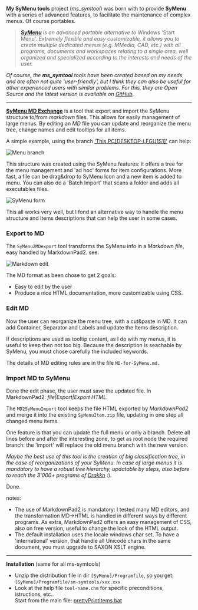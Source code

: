 **My SyMenu tools**  project (*ms_symtool*) was born with to provide **SyMenu** with a series of advanced features, to facilitate the maintenance of complex menus. Of course portables.

>  *[**SyMenu**](https://www.ugmfree.it "SyMenu Home") is an advanced portable alternative to* Windows 'Start Menu'. *Extremely flexible and easy    customizable, it allows you to create multiple dedicated menus (e.g. MMedia, CAD, etc.) with all programs, documents and workspaces relating to a single  area, well organized and specialized according to the interests and needs of the user.*

*Of course, the **ms_symtool** tools have been created based on my needs and are often not quite 'user-friendly', but I think they can also be useful for other experienced users with similar problems. For this, they are Open Source and the latest version is available on [GitHub](https://github.com/msillano/ms_symtools "Public repository").*

-------------------------------
[**SyMenu MD Exchange**](https://github.com/msillano/ms_symtools/tree/main/PrettyPrintItems  "Download from GitHub") is a tool that export and import the SyMenu structure to/from *markdown* files. This allows for easily management of large menus. By editing an *MD* file you can update and reorganize the menu tree, change names and edit tooltips for all items. 

A simple example, using the branch ['This PC[DESKTOP-LFGU1S1]'](https://www.ugmfree.it/Forum/messages.aspx?TopicID=830) can help: 

![Menu branch](https://github.com/msillano/ms_symtools/blob/main/img/fig101.jpg?raw=true)
   
This structure was created using the SyMenu features: it offers a tree for the menu management and 'ad hoc' forms for item configurations. More fast, a file can be drag&drop to SyMenu Icon and a new item is added to menu. You can also do a 'Batch Import' that scans a folder and adds all executables files.

![SyMenu form](https://github.com/msillano/ms_symtools/blob/main/img/fig010.jpg?raw=true)

This all works very well, but I fond an alternative way to handle the menu structure and Items descriptions that can help the user in some cases.

### Export to MD ##
The `SyMenu2MDexport` tool transforms the SyMenu info in a *Markdown file*, easy handled by MarkdownPad2. see:

![Markdown edit](https://github.com/msillano/ms_symtools/blob/main/img/fig011.jpg?raw=true)


The MD format as been chose to get 2 goals:

- Easy to edit by the user
- Produce a nice HTML documentation, more customizable using CSS.

### Edit MD
Now the user can reorganize the menu tree, with a cut&paste in MD. It can add Container, Separator and Labels and update the Items description.

If descriptions are used as tooltip content, as I do with my menus, it is useful to keep then not too big. Because the description is seachable by SyMenu, you must chose carefully the included keywords.

The details of MD editing rules are in the file `MD-for-SyMenu.md.` 

### Import MD to SyMenu
Done the edit phase, the user must save the updated file. In MarkdownPad2: *file|Export|Export HTML*.

The `MD2SyMenuImport` tool keeps the file HTML exported by *MarkdownPad2* and merge it into the existing `SyMenuItem.zip` file, updating in one step all changed menu items.

One feature is that you can update the full menu or only a branch. Delete all lines before and after the interesting zone, to get as root node the required branch: the 'import' will replace the old menu branch with the new version. 

*Maybe the best use of this tool is the creation of big classification tree, in the case of reorganizations of your SyMenu. In case of large menus it is mandatory to have a robust tree hierarchy, updatable by steps, also before to reach the 3'000+ programs of [Drakkn](https://www.ugmfree.it/Forum/messages.aspx?TopicID=817)* :).

Done.

notes:

 - The use of MarkdownPad2 is mandatory: I tested many MD editors, and the transformation MD->HTML is handled in different ways by different programs. As extra, MarkdownPad2 offers an easy management of CSS, also on free version, useful to change the look of the HTML output.
 - The default installation uses the locale windows char set. To have a 'international' version, that handle all Unicode chars in the same document, you must upgrade to SAXON XSLT engine.




--------------------------------------
**Installation** (same for all ms-symtools)

 - Unzip the distribution file in dir <code>[SyMenu]/Programfile</code>, so you get: <code>[SyMenu]/Programfile/sm-symtools/xxx.xxx</code>
 - Look at the help file <code>tool-name.chm</code> for specific preconditions,  istructions, etc..  
 Start from the main file: <a class="el" href="pretty_print_items_8bat.html#details" target="_self">prettyPrintItems.bat</a>


